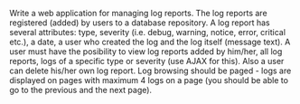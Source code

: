 Write a web application for managing log reports. The log reports are registered (added) by users to a database repository. A log report has several attributes: type, severity (i.e. debug, warning, notice, error, critical etc.), a date, a user who created the log and the log itself (message text). A user must have the posibility to view log reports added by him/her, all log reports, logs of a specific type or severity (use AJAX for this). Also a user can delete his/her own log report. Log browsing should be paged - logs are displayed on pages with maximum 4 logs on a page (you should be able to go to the previous and the next page).
